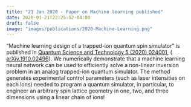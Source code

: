 ```yaml
---
title: "21 Jan 2020 - Paper on Machine learning published"
date: 2020-01-21T22:25:52-04:00
draft: false
image: "images/publications/2020-Machine-Learning.png"
---
```


“Machine learning design of a trapped-ion quantum spin simulator” is published in <a href="https://iopscience.iop.org/article/10.1088/2058-9565/ab657a" target="_blank">Quantum Science and Technology 5 (2020) 024001</a>, (<a href="https://arxiv.org/abs/1910.02496" target="_blank"> arXiv.1910.02496</a>). We numerically demonstrate that a machine learning neural network can be used to efficiently solve a non-linear inversion problem in an analog trapped-ion quantum simulator. The method generates experimental control parameters (such as laser intensities on each ions) needed to program a quantum simulator, in particular, to engineer an arbitrary spin lattice geometry in one, two, and three dimensions using a linear chain of ions! 
